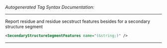 <!-- THIS IS AN AUTOGENERATED FILE: Don't edit it directly, instead change the schema definition in the code itself. -->

_Autogenerated Tag Syntax Documentation:_

---
Report residue and residue secstruct features besides for a secondary structure segment

```xml
<SecondaryStructureSegmentFeatures name="(&string;)" />
```



---
